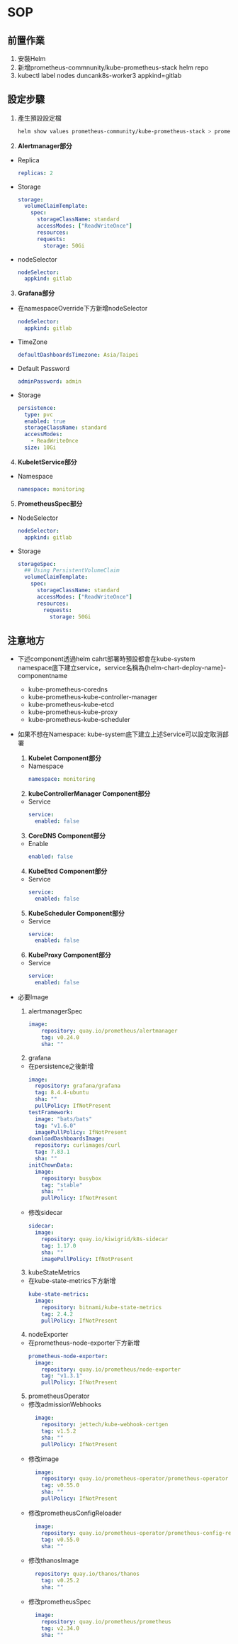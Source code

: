 # SOP

## 前置作業
1. 安裝Helm
2. 新增prometheus-commnunity/kube-prometheus-stack helm repo
3. kubectl label nodes duncank8s-worker3 appkind=gitlab

## 設定步驟
1. 產生預設設定檔
    ```bash
    helm show values prometheus-community/kube-prometheus-stack > prometheus-values.yaml
    ```

2. **Alertmanager部分**
- Replica
    ```yaml
    replicas: 2
    ```
- Storage
    ```yaml
    storage:
      volumeClaimTemplate:
        spec:
          storageClassName: standard
          accessModes: ["ReadWriteOnce"]
          resources:
          requests:
            storage: 50Gi
    ```
- nodeSelector
    ```yaml
    nodeSelector:
      appkind: gitlab
    ```

3. **Grafana部分**
- 在namespaceOverride下方新增nodeSelector
  ```yaml
  nodeSelector:
    appkind: gitlab
  ```
- TimeZone
  ```yaml
  defaultDashboardsTimezone: Asia/Taipei
  ```
- Default Password
  ```yaml
  adminPassword: admin
  ```
- Storage
  ```yaml
  persistence:
    type: pvc
    enabled: true
    storageClassName: standard
    accessModes:
      - ReadWriteOnce
    size: 10Gi
  ```

4. **KubeletService部分**
- Namespace
  ```yaml
  namespace: monitoring
  ```

5. **PrometheusSpec部分**
- NodeSelector
  ```yaml
  nodeSelector:
    appkind: gitlab
  ```
- Storage
  ```yaml
  storageSpec:
    ## Using PersistentVolumeClaim
    volumeClaimTemplate:
      spec:
        storageClassName: standard
        accessModes: ["ReadWriteOnce"]
        resources:
          requests:
            storage: 50Gi
  ```

## 注意地方
- 下述component透過helm cahrt部署時預設都會在kube-system namespace底下建立service，service名稱為{helm-chart-deploy-name}-componentname
    * kube-prometheus-coredns
    * kube-prometheus-kube-controller-manager
    * kube-prometheus-kube-etcd
    * kube-prometheus-kube-proxy
    * kube-prometheus-kube-scheduler

- 如果不想在Namespace: kube-system底下建立上述Service可以設定取消部署

  1. **Kubelet Component部分**
  - Namespace
    ```yaml
    namespace: monitoring
    ```

  2. **kubeControllerManager Component部分**
  - Service
    ```yaml
    service:
      enabled: false
    ```

  3. **CoreDNS Component部分**
  - Enable
    ```yaml
    enabled: false
    ```

  4. **KubeEtcd Component部分**
  - Service
    ```yaml
    service:
      enabled: false
    ```

  5. **KubeScheduler Component部分**
  - Service
    ```yaml
    service:
      enabled: false
    ```

  6. **KubeProxy Component部分**
  - Service
    ```yaml
    service:
      enabled: false
    ```
- 必要Image
  1. alertmanagerSpec
      ```yaml
      image:
          repository: quay.io/prometheus/alertmanager
          tag: v0.24.0
          sha: ""
      ```
  2. grafana
    - 在persistence之後新增
      ```yaml
      image:
        repository: grafana/grafana
        tag: 8.4.4-ubuntu
        sha: ""
        pullPolicy: IfNotPresent
      testFramework:
        image: "bats/bats"
        tag: "v1.6.0"
        imagePullPolicy: IfNotPresent
      downloadDashboardsImage:
        repository: curlimages/curl
        tag: 7.83.1
        sha: ""
      initChownData:
        image:
          repository: busybox
          tag: "stable"
          sha: ""
          pullPolicy: IfNotPresent
      ```
    - 修改sidecar
      ```yaml
      sidecar:
        image:
          repository: quay.io/kiwigrid/k8s-sidecar
          tag: 1.17.0
          sha: ""
          imagePullPolicy: IfNotPresent
      ```
  3. kubeStateMetrics
    - 在kube-state-metrics下方新增
      ```yaml
      kube-state-metrics:
        image:
          repository: bitnami/kube-state-metrics
          tag: 2.4.2
          pullPolicy: IfNotPresent
      ```
  4. nodeExporter
    - 在prometheus-node-exporter下方新增
      ```yaml
      prometheus-node-exporter:
        image:
          repository: quay.io/prometheus/node-exporter
          tag: "v1.3.1"
          pullPolicy: IfNotPresent
      ```
  5. prometheusOperator
    - 修改admissionWebhooks
      ```yaml
        image:
          repository: jettech/kube-webhook-certgen
          tag: v1.5.2
          sha: ""
          pullPolicy: IfNotPresent
      ```
    - 修改image
      ```yaml
        image:
          repository: quay.io/prometheus-operator/prometheus-operator
          tag: v0.55.0
          sha: ""
          pullPolicy: IfNotPresent
      ```
    - 修改prometheusConfigReloader
      ```yaml
        image:
          repository: quay.io/prometheus-operator/prometheus-config-reloader
          tag: v0.55.0
          sha: ""
      ```
    - 修改thanosImage
      ```yaml
        repository: quay.io/thanos/thanos
          tag: v0.25.2
          sha: ""
      ```
    - 修改prometheusSpec
      ```yaml
        image:
          repository: quay.io/prometheus/prometheus
          tag: v2.34.0
          sha: ""
      ```